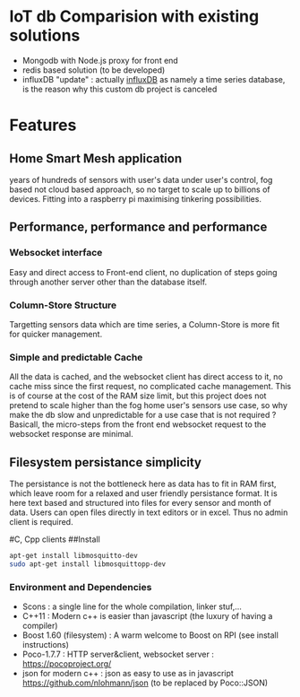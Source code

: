 # IoT db Comparision with existing solutions
- Mongodb with Node.js proxy for front end
- redis based solution (to be developed)
- influxDB "update" : actually [influxDB](https://docs.influxdata.com/influxdb/v1.4/introduction/getting_started/) as namely a time series database, is the reason why this custom db project is canceled

# Features
## Home Smart Mesh application
years of hundreds of sensors with user's data under user's control, fog based not cloud based approach, so no target to scale up to billions of devices. Fitting into a raspberry pi maximising tinkering possibilities.
## Performance, performance and performance
### Websocket interface
Easy and direct access to Front-end client, no duplication of steps going through another server other than the database itself.
### Column-Store Structure
Targetting sensors data which are time series, a Column-Store is more fit for quicker management.
### Simple and predictable Cache
All the data is cached, and the websocket client has direct access to it, no cache miss since the first request, no complicated cache management. This is of course at the cost of the RAM size limit, but this project does not pretend to scale higher than the fog home user's sensors use case, so why make the db slow and unpredictable for a use case that is not required ?
Basicall, the micro-steps from the front end websocket request to the websocket response are minimal.
## Filesystem persistance simplicity
The persistance is not the bottleneck here as data has to fit in RAM first, which leave room for a relaxed and user friendly persistance format.
It is here text based and structured into files for every sensor and month of data. Users can open files directly in text editors or in excel. Thus no admin client is required.

#C, Cpp clients
##Install
```bash
apt-get install libmosquitto-dev
sudo apt-get install libmosquittopp-dev
```

### Environment and Dependencies
- Scons : a single line for the whole compilation, linker stuf,...
- C++11 : Modern c++ is easier than javascript (the luxury of having a compiler)
- Boost 1.60 (filesystem) : A warm welcome to Boost on RPI (see install instructions)
- Poco-1.7.7 : HTTP server&client, websocket server : https://pocoproject.org/
- json for modern c++ : json as easy to use as in javascript https://github.com/nlohmann/json (to be replaced by Poco::JSON)
